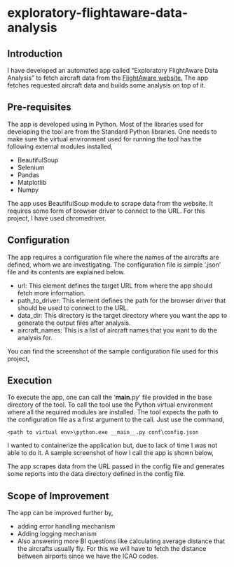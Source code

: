 # exploratory-flightaware-data-analysis

## Introduction
I have developed an automated app called “Exploratory FlightAware Data Analysis” to fetch aircraft data from the [FlightAware website.](https://flightaware.com/live/aircrafttype/) The app fetches requested aircraft data and builds some analysis on top of it.

## Pre-requisites
The app is developed using in Python. Most of the libraries used for developing the tool are from the Standard Python libraries. One needs to make sure the virtual environment used for running the tool has the following external modules installed,
*	BeautifulSoup
*	Selenium
*	Pandas
*	Matplotlib
*	Numpy

The app uses BeautifulSoup module to scrape data from the website. It requires some form of browser driver to connect to the URL. For this project, I have used chromedriver.

## Configuration
The app requires a configuration file where the names of the aircrafts are defined, whom we are investigating. The configuration file is simple ‘.json’ file and its contents are explained below.
*	url: This element defines the target URL from where the app should fetch more information.
*	path_to_driver:  This element defines the path for the browser driver that should be used to connect to the URL.
*	data_dir: This directory is the target directory where you want the app to generate the output files after analysis.
*	aircraft_names: This is a list of aircraft names that you want to do the analysis for.

You can find the screenshot of the sample configuration file used for this project,
 
## Execution
To execute the app, one can call the ‘__main__.py’ file provided in the base directory of the tool. To call the tool use the Python virtual environment where all the required modules are installed. The tool expects the path to the configuration file as a first argument to the call. Just use the command,

`<path to virtual env>\python.exe __main__.py conf\config.json`

I wanted to containerize the application but, due to lack of time I was not able to do it. A sample screenshot of how I call the app is shown below,
 
The app scrapes data from the URL passed in the config file and generates some reports into the data directory defined in the config file.

## Scope of Improvement
The app can be improved further by,
*	adding error handling mechanism
*	Adding logging mechanism
*	Also answering more BI questions like calculating average distance that the aircrafts usually fly. For this we will have to fetch the distance between airports since we have the ICAO codes.
